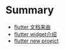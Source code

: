 # Summary

* [flutter 文档来由](README.md)
* [flutter widget介绍](chapter1.md)
* [flutter new proejct](flutter-new-proejct.md)

